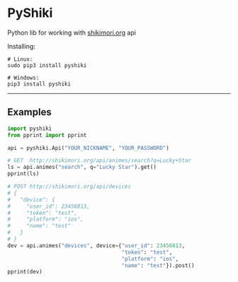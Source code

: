 # PyShiki
Python lib for working with [shikimori.org](http://shikimori.org/) api

Installing:
```
# Linux:
sudo pip3 install pyshiki

# Windows:
pip3 install pyshiki
```

****

## Examples
```python
import pyshiki
from pprint import pprint

api = pyshiki.Api("YOUR_NICKNAME", "YOUR_PASSWORD")

# GET  http://shikimori.org/api/animes/search?q=Lucky+Star
ls = api.animes("search", q="Lucky Star").get()
pprint(ls)

# POST http://shikimori.org/api/devices
# {
#   "device": {
#     "user_id": 23456813,
#     "token": "test",
#     "platform": "ios",
#     "name": "test"
#   }
# }
dev = api.animes("devices", device={"user_id": 23456813,
                                    "token": "test",
                                    "platform": "ios",
                                    "name": "test"}).post()
pprint(dev)
```